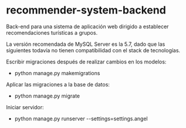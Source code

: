 # recommender-system-backend
Back-end para una sistema de aplicación web dirigido a establecer recomendaciones turísticas a grupos.

La versión recomendada de MySQL Server es la 5.7, dado que las siguientes todavía no tienen compatibilidad con el stack de tecnologías.

Escribir migraciones después de realizar cambios en los modelos:
- python manage.py makemigrations

Aplicar las migraciones a la base de datos:
- python manage.py migrate

Iniciar servidor:
- python manage.py runserver --settings=settings.angel
